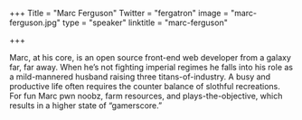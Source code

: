 +++
Title = "Marc Ferguson"
Twitter = "fergatron"
image = "marc-ferguson.jpg"
type = "speaker"
linktitle = "marc-ferguson"

+++

Marc, at his core, is an open source front-end web developer from a galaxy far, far away. When he’s not fighting imperial regimes he falls into his role as a mild-mannered husband raising three titans-of-industry. A busy and productive life often requires the counter balance of slothful recreations. For fun Marc pwn noobz, farm resources, and plays-the-objective, which results in a higher state of “gamerscore.”
